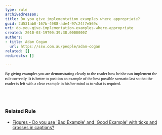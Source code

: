 ```yaml
---
type: rule
archivedreason: 
title: Do you give implementation examples where appropriate?
guid: 2d531ab0-167b-4088-ade4-97c24f7e569c
uri: do-you-give-implementation-examples-where-appropriate
created: 2010-03-19T00:39:38.0000000Z
authors:
- title: Adam Cogan
  url: https://ssw.com.au/people/adam-cogan
related: []
redirects: []

---
```




  <p style="margin&#58;0cm 0cm 0pt;">
    <span style="color&#58;black;">
      <font size="2">
        <font face="Verdana">By giving examples you are demonstrating clearly to the reader how he/she can implement the rule correctly. It is better to position an example of the best possible scenario last so that the reader is left with a clear example in his/her mind as to what is required.</font></font></span></p>


<br><excerpt class='endintro'></excerpt><br>
<h3 class="ssw15-rteElement-H3">​Related Rule​<br></h3><p><ul><li><a href=/figures-do-you-use-bad-example-and-good-example-with-ticks-and-crosses-in-captions>Figures - Do you use 'Bad Example' and 'Good Example' with ticks and crosses in captions?</a>​<br></li></ul></p>


